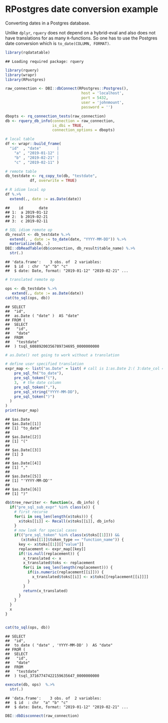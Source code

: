 RPostgres date conversion example
================

Converting dates in a Postgres database.

Unlike `dplyr`, `rquery` does not depend on a hybrid-eval and also does
not have translations for as many `R`-functions. So one has to use the
Postgres date conversion which is `to_date(COLUMN, FORMAT)`.

``` r
library(rqdatatable)
```

    ## Loading required package: rquery

``` r
library(rquery)
library(wrapr)
library(RPostgres)

raw_connection <- DBI::dbConnect(RPostgres::Postgres(),
                                  host = 'localhost',
                                  port = 5432,
                                  user = 'johnmount',
                                  password = '')

dbopts <- rq_connection_tests(raw_connection)
db <- rquery_db_info(connection = raw_connection,
                     is_dbi = TRUE,
                     connection_options = dbopts)

# local table
df <- wrapr::build_frame(
  "id"  , "date"       |
    "a" , "2019-01-12" |
    "b" , "2019-02-21" |
    "c" , "2019-02-11" )

# remote table
db_testdate <- rq_copy_to(db, "testdate",
           df, overwrite = TRUE)

# R idiom local op
df %.>%
  extend(., date := as.Date(date))
```

    ##    id       date
    ## 1:  a 2019-01-12
    ## 2:  b 2019-02-21
    ## 3:  c 2019-02-11

``` r
# SQL idiom remote op
db_result <- db_testdate %.>%
  extend(. , date := to_date(date, "YYYY-MM-DD")) %.>%
  materialize(db, .)
DBI::dbReadTable(db$connection, db_result$table_name) %.>%
  str(.)
```

    ## 'data.frame':    3 obs. of  2 variables:
    ##  $ id  : chr  "a" "b" "c"
    ##  $ date: Date, format: "2019-01-12" "2019-02-21" ...

``` r
# translated remote op

ops <- db_testdate %.>%
   extend(., date := as.Date(date))
cat(to_sql(ops, db))
```

    ## SELECT
    ##  "id",
    ##  as.Date ( "date" )  AS "date"
    ## FROM (
    ##  SELECT
    ##   "id",
    ##   "date"
    ##  FROM
    ##   "testdate"
    ##  ) tsql_60889200356789734695_0000000000

``` r
# as.Date() not going to work without a translation

# define user specified translation
expr_map <- list("as.Date" = list( # call is 1:as.Date 2:( 3:date_col 4:)
    pre_sql_fn("to_date"),
    pre_sql_token("("),
    3,  # the date column
    pre_sql_token(","),
    pre_sql_string("YYYY-MM-DD"),
    pre_sql_token(")")
  )
)
print(expr_map)
```

    ## $as.Date
    ## $as.Date[[1]]
    ## [1] "to_date"
    ## 
    ## $as.Date[[2]]
    ## [1] "("
    ## 
    ## $as.Date[[3]]
    ## [1] 3
    ## 
    ## $as.Date[[4]]
    ## [1] ","
    ## 
    ## $as.Date[[5]]
    ## [1] "'YYYY-MM-DD'"
    ## 
    ## $as.Date[[6]]
    ## [1] ")"

``` r
db$tree_rewriter <- function(x, db_info) {
  if("pre_sql_sub_expr" %in% class(x)) {
    # first recurse
    for(i in seq_len(length(x$toks))) {
      x$toks[[i]] <- Recall(x$toks[[i]], db_info)
    }
    # now look for special cases
    if(("pre_sql_token" %in% class(x$toks[[1]])) &&
       (x$toks[[1]]$token_type == "function_name")) {
      key <- x$toks[[1]][["value"]]
      replacement <- expr_map[[key]]
      if(!is.null(replacement)) {
        x_translated <- x
        x_translated$toks <- replacement
        for(i in seq_len(length(replacement))) {
          if(is.numeric(replacement[[i]])) {
            x_translated$toks[[i]] <- x$toks[[replacement[[i]]]]
          }
        }
        return(x_translated)
      }
    }
  }
  x
}


cat(to_sql(ops, db))
```

    ## SELECT
    ##  "id",
    ##  to_date ( "date" , 'YYYY-MM-DD' )  AS "date"
    ## FROM (
    ##  SELECT
    ##   "id",
    ##   "date"
    ##  FROM
    ##   "testdate"
    ##  ) tsql_37167747422159635647_0000000000

``` r
execute(db, ops)  %.>%
  str(.)
```

    ## 'data.frame':    3 obs. of  2 variables:
    ##  $ id  : chr  "a" "b" "c"
    ##  $ date: Date, format: "2019-01-12" "2019-02-21" ...

``` r
DBI::dbDisconnect(raw_connection)
```

